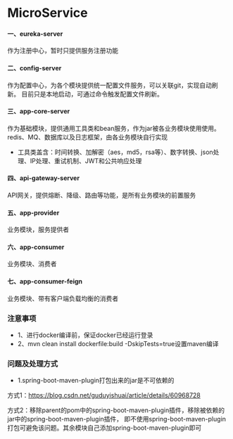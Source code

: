 # MicroService
#### 一、eureka-server
作为注册中心，暂时只提供服务注册功能

#### 二、config-server
作为配置中心，为各个模块提供统一配置文件服务，可以关联git，实现自动刷新。
目前只是本地启动，可通过命令触发配置文件刷新。

#### 三、app-core-server
作为基础模块，提供通用工具类和bean服务，作为jar被各业务模块使用使用。
redis、MQ、数据库以及日志框架，由各业务模块自行实现

- 工具类盖含：时间转换、加解密（aes，md5，rsa等）、数字转换、json处理、IP处理、重试机制、JWT和公共响应处理

#### 四、api-gateway-server
API网关，提供熔断、降级、路由等功能，是所有业务模块的前置服务

#### 五、app-provider
业务模块，服务提供者

#### 六、app-consumer
业务模块、消费者

#### 七、app-consumer-feign
业务模块、带有客户端负载均衡的消费者

### 注意事项
- 1、进行docker编译前，保证docker已经运行登录
- 2、mvn clean install dockerfile:build -DskipTests=true设置maven编译

### 问题及处理方式
- 1.spring-boot-maven-plugin打包出来的jar是不可依赖的

方式1：https://blog.csdn.net/guduyishuai/article/details/60968728


方式2：移除parent的pom中的spring-boot-maven-plugin插件，移除被依赖的jar中的spring-boot-maven-plugin插件，
即不使用spring-boot-maven-plugin打包可避免该问题。其余模块自己添加spring-boot-maven-plugin即可